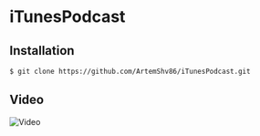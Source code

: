 # iTunesPodcast


## Installation
```bash
$ git clone https://github.com/ArtemShv86/iTunesPodcast.git
```

## Video
![Video](https://user-images.githubusercontent.com/25210516/175907026-d8c7597d-4d0d-407f-9184-a6dc27ef78fa.gif)
